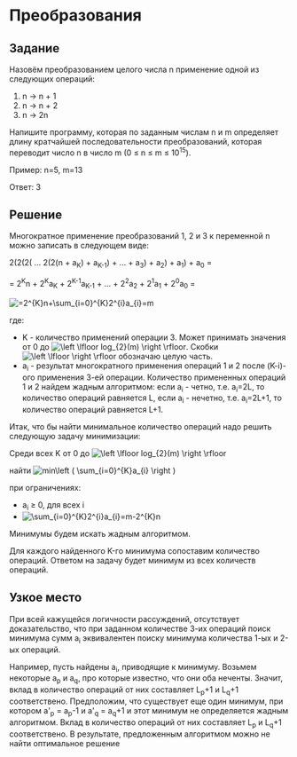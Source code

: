 # Преобразования
## Задание
Назовём преобразованием целого числа n применение одной из следующих операций:

1. n -> n + 1
2. n -> n + 2
3. n -> 2n

Напишите программу, которая по заданным числам n и m определяет длину кратчайшей последовательности преобразований, которая переводит число n в число m (0 &le; n &le; m &le; 10<sup>15</sup>).

Пример:
n=5, m=13

Ответ: 3

## Решение
Многократное применение преобразований 1, 2 и 3 к переменной n можно записать в следующем виде:

2(2(2( ... 2(2(n + a<sub>K</sub>) + a<sub>K-1</sub>) + ... + a<sub>3</sub>) + a<sub>2</sub>) + a<sub>1</sub>) + a<sub>0</sub> =

= 2<sup>K</sup>n + 2<sup>K</sup>a<sub>K</sub> + 2<sup>K-1</sup>a<sub>K-1</sub> + ... + 2<sup>2</sup>a<sub>2</sub> + 2<sup>1</sup>a<sub>1</sub> + 2<sup>0</sup>a<sub>0</sub> =

![=2^{K}n+\\sum_{i=0}^{K}2^{i}a_{i}=m](https://latex.codecogs.com/gif.latex?=2^{K}n&plus;\\sum_{i=0}^{K}2^{i}a_{i}=m)

где:
- K - количество применений операции 3. Может принимать значения от 0 до 
![\\left \\lfloor log_{2}(m) \\right \\rfloor](https://latex.codecogs.com/gif.latex?\\left&space;\\lfloor&space;log_{2}(m)&space;\\right&space;\\rfloor).
Скобки ![\\left \\lfloor \\right \\rfloor](https://latex.codecogs.com/gif.latex?\\left&space;\\lfloor&space;\\right&space;\\rfloor) обозначаю целую часть.
- a<sub>i</sub> - результат многократного применения операций 1 и 2 после (K-i)-ого применения 3-ей операции. 
Количество примененных операций 1 и 2 найдем жадным алгоритмом:
если a<sub>i</sub> - четно, т.е. a<sub>i</sub>=2L, то количество операций равняется L,
если a<sub>i</sub> - нечетно, т.е. a<sub>i</sub>=2L+1, то количество операций равняется L+1.

Итак, что бы найти минимальное количество операций надо решить следующую задачу минимизации:

Среди всех K от 0 до ![\\left \\lfloor log_{2}(m) \\right \\rfloor](https://latex.codecogs.com/gif.latex?\\left&space;\\lfloor&space;log_{2}(m)&space;\\right&space;\\rfloor)

найти ![min\left ( \sum_{i=0}^{K}a_{i} \right )](https://latex.codecogs.com/gif.latex?min\\left&space;(&space;\\sum_{i=0}^{K}a_{i}&space;\\right&space;))

при ограничениях:
- a<sub>i</sub> &ge; 0, для всех i
- ![\\sum_{i=0}^{K}2^{i}a_{i}=m-2^{K}n](https://latex.codecogs.com/gif.latex?\\sum_{i=0}^{K}2^{i}a_{i}=m-2^{K}n)

Минимумы будем искать жадным алгоритмом.

Для каждого найденного K-го минимума сопоставим количество операций. Ответом на задачу будет минимум из всех количеств операций.

## Узкое место
При всей кажущейся логичности рассуждений, отсутствует доказательство, что при заданном количестве 3-их операций
поиск минимума сумм a<sub>i</sub> эквивалентен поиску минимума количества 1-ых и 2-ых операций.

Например, пусть найдены a<sub>i</sub>, приводящие к минимуму. Возьмем некоторые a<sub>p</sub> и a<sub>q</sub>, про которые известно, что они оба неченты.
Значит, вклад в количество операций от них составляет L<sub>p</sub>+1 и L<sub>q</sub>+1 соответствено.
Предположим, что существует еще один минимум, при котором a'<sub>p</sub> = a<sub>p</sub>-1 и a'<sub>q</sub> = a<sub>q</sub>+1 и этот минимум не определяется жадным алгоритмом.
Вклад в количество операций от них составляет L<sub>p</sub> и L<sub>q</sub>+1 соответствено. В результате, предложенным алгоритмом можно не найти оптимальное решение
